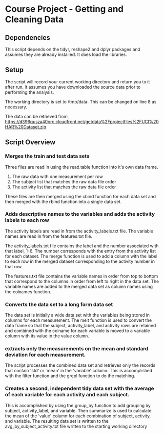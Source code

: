 # Course Project - Getting and Cleaning Data

## Dependencies
This script depends on the tidyr, reshape2 and dplyr packages and assumes they are already installed. It does load the libraries.

## Setup
The script will record your current working directory and return you to it after run.  It assumes you have downloaded the source data
prior to performing the analysis.

The working directory is set to /tmp/data.  This can be changed on line 8 as necessary.

The data can be retrieved from, https://d396qusza40orc.cloudfront.net/getdata%2Fprojectfiles%2FUCI%20HAR%20Dataset.zip 

## Script Overview

### Merges the train and test data sets

Three files are read in using the read.table function into it's own data frame.

1.  The raw data with one measurement per row
2.  The subject list that matches the raw data file order
3.  The activity list that matches the raw data file order

These files are then merged using the cbind function for each data set and then merged with the rbind function into a single data set.

### Adds descriptive names to the variables and adds the activity labels to each row

The activity labels are read in from the activity\_labels.txt file.  The variable names are read in from the features.txt file.

The activity\_labels.txt file contains the label and the number associated with that label, 1-6.  The number corresponds with the entry from the activity
list for each dataset.  The merge function is used to add a column with the label to each row in the merged dataset corresponding to the activity number in that row.

The features.txt file contains the variable names in order from top to bottom that correspond to the columns in order from left to right in the data set.
The variable names are added to the merged data set as column names using the colnames function.

### Converts the data set to a long form data set

The data set is initially a wide data set with the variables being stored in columns for each measurement.  The melt function is used to convert the
data frame so that the subject, activity\_label, and activity rows are retained and combined with the colname for each variable is moved to a variable column with its
value in the value column.

### extracts only the measurements on the mean and standard deviation for each measurement.

The script processes the combined data set and retrieves only the records that contain 'std' or 'mean' in the 'variable' column. This is accomplished with the
filter function and the grepl function to do the matching.

### Creates a second, independent tidy data set with the average of each variable for each activity and each subject.

This is accomplished by using the group\_by function to add grouping by subject, activity\_label, and variable.  Then summarize is used to calculate the mean of the 'value' column for each combination of subject, activity, and variable.  The resulting data set is written to the avg\_by\_subject\_activity.txt file
written to the starting working directory
